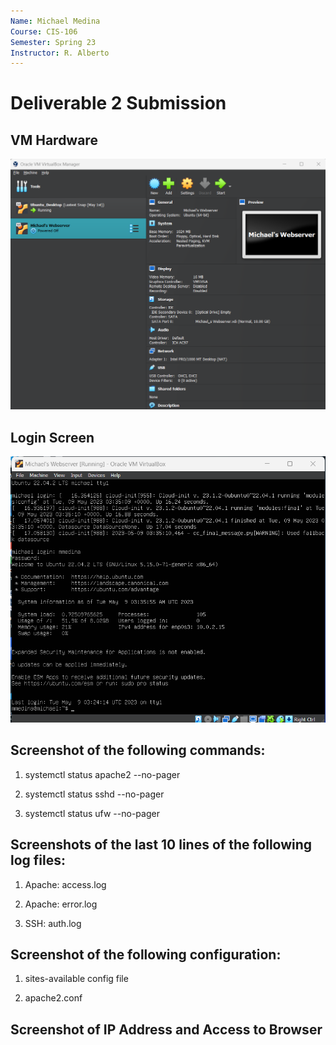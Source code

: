 ```yaml
---
Name: Michael Medina
Course: CIS-106
Semester: Spring 23
Instructor: R. Alberto
---
```


# Deliverable 2 Submission

## VM Hardware
![q1](q1.png)

## Login Screen
![q2](login.png)

## Screenshot of the following commands:

1. systemctl status apache2 --no-pager


2. systemctl status sshd --no-pager


3. systemctl status ufw --no-pager


## Screenshots of the last 10 lines of the following log files:
1. Apache: access.log

2. Apache: error.log

3. SSH: auth.log


## Screenshot of the following configuration:
1. sites-available config file
   
2. apache2.conf


## Screenshot of IP Address and Access to Browser



